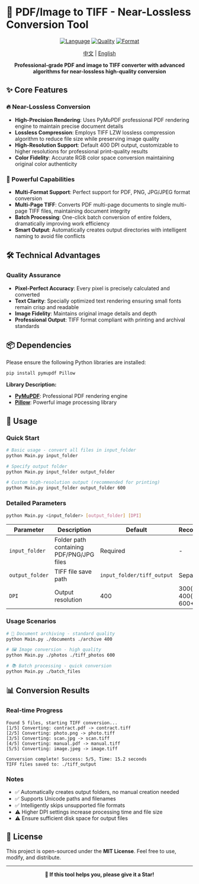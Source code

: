 # 🎯 PDF/Image to TIFF - Near-Lossless Conversion Tool

<div align="center">

[![Language](https://img.shields.io/badge/Language-Python-blue.svg)](https://www.python.org/)
[![Quality](https://img.shields.io/badge/Quality-Near--Lossless-green.svg)](#)
[![Format](https://img.shields.io/badge/Format-PDF%2FPNG%2FJPG→TIFF-orange.svg)](#)

[中文](./README.md) | [English](./README_EN.md)

**Professional-grade PDF and image to TIFF converter with advanced algorithms for near-lossless high-quality conversion**

</div>

## ✨ Core Features

### 🔥 Near-Lossless Conversion
- **High-Precision Rendering**: Uses PyMuPDF professional PDF rendering engine to maintain precise document details
- **Lossless Compression**: Employs TIFF LZW lossless compression algorithm to reduce file size while preserving image quality
- **High-Resolution Support**: Default 400 DPI output, customizable to higher resolutions for professional print-quality results
- **Color Fidelity**: Accurate RGB color space conversion maintaining original color authenticity

### 🚀 Powerful Capabilities
- **Multi-Format Support**: Perfect support for PDF, PNG, JPG/JPEG format conversion
- **Multi-Page TIFF**: Converts PDF multi-page documents to single multi-page TIFF files, maintaining document integrity
- **Batch Processing**: One-click batch conversion of entire folders, dramatically improving work efficiency
- **Smart Output**: Automatically creates output directories with intelligent naming to avoid file conflicts

## 🛠️ Technical Advantages

### Quality Assurance
- **Pixel-Perfect Accuracy**: Every pixel is precisely calculated and converted
- **Text Clarity**: Specially optimized text rendering ensuring small fonts remain crisp and readable
- **Image Fidelity**: Maintains original image details and depth
- **Professional Output**: TIFF format compliant with printing and archival standards

## 📦 Dependencies

Please ensure the following Python libraries are installed:

```bash
pip install pymupdf Pillow
```

**Library Description:**
- **[PyMuPDF](https://pymupdf.readthedocs.io/)**: Professional PDF rendering engine
- **[Pillow](https://pillow.readthedocs.io/)**: Powerful image processing library

## 🚀 Usage

### Quick Start

```bash
# Basic usage - convert all files in input_folder
python Main.py input_folder

# Specify output folder
python Main.py input_folder output_folder

# Custom high-resolution output (recommended for printing)
python Main.py input_folder output_folder 600
```

### Detailed Parameters

```bash
python Main.py <input_folder> [output_folder] [DPI]
```

| Parameter | Description | Default | Recommended |
|-----------|-------------|---------|-------------|
| `input_folder` | Folder path containing PDF/PNG/JPG files | Required | - |
| `output_folder` | TIFF file save path | `input_folder/tiff_output` | Separate folder |
| `DPI` | Output resolution | 400 | 300(web), 400(standard), 600+(print) |

### Usage Scenarios

```bash
# 📄 Document archiving - standard quality
python Main.py ./documents ./archive 400

# 🖼️ Image conversion - high quality
python Main.py ./photos ./tiff_photos 600

# 📚 Batch processing - quick conversion
python Main.py ./batch_files
```
## 📊 Conversion Results

### Real-time Progress
```
Found 5 files, starting TIFF conversion...
[1/5] Converting: contract.pdf -> contract.tiff
[2/5] Converting: photo.png -> photo.tiff
[3/5] Converting: scan.jpg -> scan.tiff
[4/5] Converting: manual.pdf -> manual.tiff
[5/5] Converting: image.jpeg -> image.tiff

Conversion complete! Success: 5/5, Time: 15.2 seconds
TIFF files saved to: ./tiff_output
```

### Notes
- ✅ Automatically creates output folders, no manual creation needed
- ✅ Supports Unicode paths and filenames
- ✅ Intelligently skips unsupported file formats
- ⚠️ Higher DPI settings increase processing time and file size
- ⚠️ Ensure sufficient disk space for output files

## 📄 License

This project is open-sourced under the **MIT License**. Feel free to use, modify, and distribute.

---

<div align="center">

**🌟 If this tool helps you, please give it a Star!**

</div>